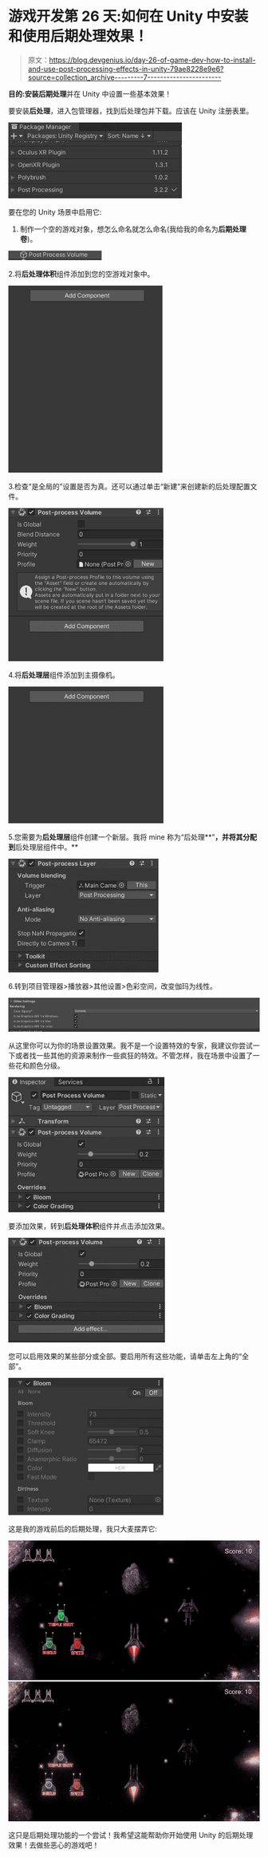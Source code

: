 # 游戏开发第 26 天:如何在 Unity 中安装和使用后期处理效果！

> 原文：<https://blog.devgenius.io/day-26-of-game-dev-how-to-install-and-use-post-processing-effects-in-unity-79ae8228e9e6?source=collection_archive---------7----------------------->

**目的:**安装**后期处理**并在 Unity 中设置一些基本效果！

要安装**后处理**，进入包管理器，找到后处理包并下载。应该在 Unity 注册表里。

![](img/1f8284c7327b0d0bd3fba228f1ac9a47.png)

要在您的 Unity 场景中启用它:

1.  制作一个空的游戏对象，想怎么命名就怎么命名(我给我的命名为**后期处理卷**)。

![](img/f855bef3fe7c5168d913c5f0b055b488.png)

2.将**后处理体积**组件添加到您的空游戏对象中。

![](img/506168d74f06480abcc7a7244d757eda.png)

3.检查“是全局的”设置是否为真。还可以通过单击“新建”来创建新的后处理配置文件。

![](img/61b6e7d08daef1227b5bd8e9f8ff6f14.png)

4.将**后处理层**组件添加到主摄像机。

![](img/520afd27dcdbbc70f3bd4984b159bd83.png)

5.您需要为**后处理层**组件创建一个新层。我将 mine 称为“后处理**”**，并将其分配到**后处理层组件中。**

![](img/316feb2960090a0cf3248b163e02b480.png)

6.转到项目管理器>播放器>其他设置>色彩空间，改变伽玛为线性。

![](img/a1c6723f2e35f84bd7d3f33e51245fc4.png)

从这里你可以为你的场景设置效果。我不是一个设置特效的专家，我建议你尝试一下或者找一些其他的资源来制作一些疯狂的特效。不管怎样，我在场景中设置了一些花和颜色分级。

![](img/f63f1c941d0cbd39f54882fc0810bf07.png)

要添加效果，转到**后处理体积**组件并点击添加效果。

![](img/2439e760335108fccdde04748714cba1.png)

您可以启用效果的某些部分或全部。要启用所有这些功能，请单击左上角的“全部”。

![](img/b10db158e2c924068b961b52f1468158.png)

这是我的游戏前后的后期处理，我只大麦摆弄它:

![](img/5a3d7bd3c29b97b9c25d07c28c3eebfb.png)![](img/5ce53f4f6413b48ac7e0a19a8cb380f5.png)

这只是后期处理功能的一个尝试！我希望这能帮助你开始使用 Unity 的后期处理效果！去做些恶心的游戏吧！